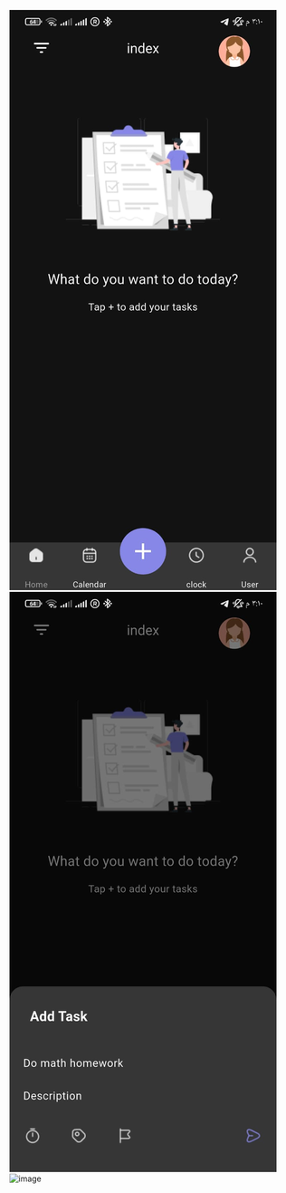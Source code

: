 ![image](https://github.com/AlaaKa27/APPTodo-Ui/blob/main/52440171-76d1-4d39-820d-9c341840c3fc.jpg)
![image](https://github.com/AlaaKa27/APPTodo-Ui/blob/main/ad4143d6-e048-45b0-9dd7-f914355de677.jpg)
![image]()
